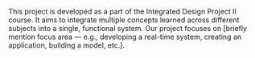 This project is developed as a part of the Integrated Design Project II course.
It aims to integrate multiple concepts learned across different subjects into a single, functional system.
Our project focuses on [briefly mention focus area — e.g., developing a real-time system, creating an application, building a model, etc.].


